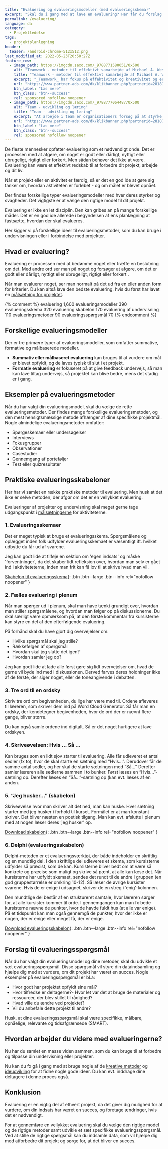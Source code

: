 ```yaml
---
title: "Evaluering og evalueringsmodeller (med evalueringsskema)"
excerpt: "Skal du i gang med at lave en evaluering? Her får du forslag til evalueringsmodeller og du kan se eksempler på evalueringsskemaer."
permalink: /evaluering/
language: da
category:
  - Projektledelse
tags:
  - projektplanlægning
header:
  teaser: /android-chrome-512x512.png
last_modified_at: 2022-05-23T20:50:27Z
feature_row:
  - image_path: https://imgcdn.saxo.com/_9788771580051/0x500
    alt: "Teamwork - metoder til effektivt samarbejde af Michael A. West"
    title: "Teamwork - metoder til effektivt samarbejde af Michael A. West"
    excerpt: "_Teamwork_ har fokus på effektivitet og kreativitet og er for alle, der på den ene eller anden måde bruger teamwork i deres dagligdag. Bogen er fyldt med praktiske eksempler og teori, der kan hjælpe et team med at opstille mål og opnå dem."
    url: "https://www.partner-ads.com/dk/klikbanner.php?partnerid=28187&bannerid=43264&htmlurl=https://www.saxo.com/dk/teamwork_michael-a-west_haeftet_9788771580051"
    btn_label: "Læs mere"
    btn_class: "btn--success"
    rel: sponsored nofollow noopener
  - image_path: https://imgcdn.saxo.com/_9788777064487/0x500
    alt: "Team - udvikling og læring"
    title: "Team - udvikling og læring"
    excerpt: "At arbejde i team er organisationers forsøg på at styrke udvikling af faglige og personlige potentialer og kompetencer. Bogens formål er at give svar på, hvordan udvikling og læring i team kan blive en succes, fx om sporten er en passende metafor til at fremme teamudvikling og læring og forståelse af samarbejde samt om team på arbejdspladsen kan skabe nye fortællinger om medarbejdernes måde at se på samarbejde og gensidig udvikling."
    url: "https://www.partner-ads.com/dk/klikbanner.php?partnerid=28187&bannerid=43264&htmlurl=https://www.saxo.com/dk/team-udvikling-og-laering_morten-bertelsen-red-reinhard-stelter-red_haeftet_9788777064487"
    btn_label: "Læs mere"
    btn_class: "btn--success"
    rel: sponsored nofollow noopener
---
```


De fleste mennesker opfatter evaluering som et nødvendigt onde. Det er processen med at afgøre, om noget er godt eller dårligt, nyttigt eller ubrugeligt, rigtigt eller forkert. Men sådan behøver det ikke at være. Evaluering kan være et effektivt redskab til at forbedre dit projekt, arbejde og dit liv.

Når et projekt eller en aktivitet er færdig, så er det en god ide at gøre sig tanker om, hvordan aktiviteten er forløbet - og om målet er blevet opnået.

Der findes forskellige typer evalueringsmodeller med hver deres styrker og svagheder. Det vigtigste er at vælge den rigtige model til dit projekt.

Evaluering er ikke en let disciplin. Den kan gribes an på mange forskellige måder. Det er en god ide allerede i begyndelsen af ens planlægning at fastsætte, hvordan der skal evalueres.

Her kigger vi på forskellige ideer til evalueringsmetoder, som du kan bruge i undervisningen eller i forbindelse med projekter.

## Hvad er evaluering?

Evaluering er processen med at bedømme noget eller træffe en beslutning om det. Med andre ord ser man på noget og forsøger at afgøre, om det er godt eller dårligt, nyttigt eller ubrugeligt, rigtigt eller forkert .

Når man evaluerer noget, ser man normalt på det ud fra en eller anden form for kriterier. Du kan altså lave den bedste evaluering, hvis du først har lavet en [målsætning for projektet](/maalhierarki-maalsaetning/).

{% comment %}
evaluering 1,600
evalueringsmodeller 390
evalueringsskema 320
evaluering skabelon 170
evaluering af undervisning 110
evalueringsmetoder 90
evalueringsspørgsmål 70
{% endcomment %}

## Forskellige evalueringsmodeller

Der er tre primære typer af evalueringsmodeller, som omfatter summative, formative og målbaserede modeller.

- **Summativ eller målbaseret evaluering** kan bruges til at vurdere om mål er blevet opfyldt, og de laves typisk til slut i et projekt.
- **Formativ evaluering** er fokuseret på at give feedback undervejs, så man kan lave tiltag undervejs, så projektet kan blive bedre, mens det stadig er i gang.

## Eksempler på evalueringsmetoder

Når du har valgt din evalueringsmodel, skal du vælge de rette evalueringsmetoder. Der findes mange forskellige evalueringsmetoder, og den mest hensigtsmæssige metode afhænger af dine specifikke projektmål. Nogle almindelige evalueringsmetoder omfatter:

- Spørgeskemaer eller undersøgelser
- Interviews
- Fokusgrupper
- Observationer
- Casestudier
- Gennemgang af porteføljer
- Test eller quizresultater

## Praktiske evalueringsskabeloner

Her har vi samlet en række praktiske metoder til evaluering. Men husk at det ikke er selve metoden, der afgør om det er en vellykket evaluering.

Evalueringer af projekter og undervisning skal meget gerne tage udgangspunkt i [målsætningerne](/maalsaetning/) for aktiviteterne.

### 1. Evalueringsskemaer

Det er meget typisk at bruge et evalueringsskema. Spørgsmålene og oplægget inden folk udfylder evalueringsskemaet er væsentligt ift. hvilket udbytte du får ud af svarene.

Jeg kan godt lide at tilføje en sektion om 'egen indsats' og måske 'forventninger', da det skaber lidt refleksion over, hvordan man selv er gået ind i aktiviteteterne, inden man frit kan få lov til at skrive hvad man vil.

[Skabelon til evalueringsskema](http://kortlink.dk/gkza){: .btn .btn--large .btn--info rel="nofollow noopener" }

### 2. Fælles evaluering i plenum

Når man spørger ud i plenum, skal man have tænkt grundigt over, hvordan man stiller spørgsmålene, og hvordan man følger op på diskussionerne. Du skal særligt være opmærksom på, at den første kommentar fra kursisterne kan styre en del af den efterfølgende evaluering.

På forhånd skal du have gjort dig overvejelser om:

- Hvilke spørgsmål skal jeg stille?
- Rækkefølgen af spørgsmål
- Hvordan skal jeg slutte det igen?
- Hvordan samler jeg op?

Jeg kan godt lide at lade alle først gøre sig lidt overvejelser om, hvad de gerne vil byde ind med i diskussionen. Derved farves deres holdninger ikke af de første, der siger noget, eller de toneangivende i debatten.

### 3. Tre ord til en ordsky

Skriv tre ord om begivenheden, du lige har være med til. Ordene afleveres til læreren, som skriver dem ind på Word Cloud Generator. Så får man en ordsky, der kendetegner begivenheden, hvor de ord der er nævnt flere gange, bliver større.

Du kan også samle ordene ind digitalt. Så er det noget hurtigere at lave ordskyen.

### 4. Skriveøvelsen: Hvis … Så ...

Kan bruges som en lidt sjov starter til evaluering. Alle får udleveret et antal sedler (fx to), hvor de skal starte en sætning med “Hvis…”. Derudover får de samme antal sedler, og her skal de starte sætningen med “Så…” Derefter samler læreren alle sedlerne sammen i to bunker. Først læses en “Hvis…”-sætning op. Derefter læses en “Så…”-sætning op (kan evt. læses af en anden.

### 5. “Jeg husker…” (skabelon)

Skriveøvelse hvor man skriver alt det ned, man kan huske. Hver sætning starter med jeg husker i forhold til kurset. Formålet er at man konstant skriver. Det bliver næsten en poetisk tilgang. Man kan evt. afslutte i plenum med at nogen læser deres ‘jeg husker’ op.

[Download skabelon](http://kortlink.dk/gcm6){: .btn .btn--large .btn--info rel="nofollow noopener" }

### 6. Delphi (evalueringsskabelon)

Delphi-metoden er et evalueringsværktøj, der både indeholder en skriftlig og en mundtlig del. I den skriftlige del udleveres et skema, som kursisterne udfylder så præcist, som de kan. Kursisterne bliver bedt om at være så konkrete og præcise som muligt og skrive så pænt, at alle kan læse det. Når kursisterne har udfyldt skemaet, sendes det rundt til de andre i gruppen (en god gruppestørrelse er omkring 10-12). Så læser de øvrige kursister svarene. Hvis de er enige i udsagnet, skriver de en streg i ‘enig’-kolonnen.

Den mundtlige del består af en struktureret samtale, hvor læreren sørger for, at alle kursister kommer til orde. I gennemgangen kan man fx bede kursisterne nævne de punkter, hvor de havde fuldt hus (at alle var enige). På et tidspunkt kan man også gennemgå de punkter, hvor der ikke er nogen, der er enige eller meget få, der er enige.

[Download evalueringsskabelon](http://kortlink.dk/gcm7){: .btn .btn--large .btn--info rel="nofollow noopener" }

## Forslag til evalueringsspørgsmål

Når du har valgt din evalueringsmodel og dine metoder, skal du udvikle et sæt evalueringsspørgsmål. Disse spørgsmål vil styre din dataindsamling og hjælpe dig med at vurdere, om dit projekt har været en succes. Nogle eksempler på evalueringsspørgsmål er bl.a:

- Hvor godt har projektet opfyldt sine mål?
- Hvor tilfredse er deltagerne?- Hvor let var det at bruge de materialer og ressourcer, der blev stillet til rådighed?
- Hvad ville du ændre ved projektet?
- Vil du anbefale dette projekt til andre?

Husk, at dine evalueringsspørgsmål skal være specifikke, målbare, opnåelige, relevante og tidsafgrænsede (SMART).

## Hvordan arbejder du videre med evalueringerne?

Nu har du samlet en masse viden sammen, som du kan bruge til at forbedre og tilpasse din undervisning eller projekter.

Nu kan du fx gå i gang med at bruge nogle af de [kreative metoder](/kreativitet/) og [ideudvikling](/ideudvikling/) for at fidne nogle gode ideer. Du kan evt. inddrage dine deltagere i denne proces også.

## Konklusion

Evaluering er en vigtig del af ethvert projekt, da det giver dig mulighed for at vurdere, om din indsats har været en succes, og foretage ændringer, hvis det er nødvendigt.

For at gennemføre en vellykket evaluering skal du vælge den rigtige model og de rigtige metoder samt udvikle et sæt specifikke evalueringsspørgsmål. Ved at stille de rigtige spørgsmål kan du indsamle data, som vil hjælpe dig med atforbedre dit projekt og sørge for, at det bliver en succes.
